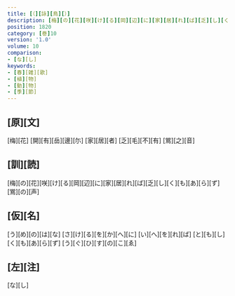 ```yaml
---
title: [（][詠][鳥][）]
description: [梅][の][花][咲][け][る][岡][辺][に][家][居][れ][ば][乏][し][く][も][あ][ら][ず][鴬][の][声]
position: 1820
category: [巻]10
version: '1.0'
volume: 10
comparison:
- [な][し]
keywords:
- [春][雑][歌]
- [植][物]
- [動][物]
- [季][節]
---
```


## [原][文]

[梅][花] [開][有][岳][邊][尓] [家][居][者] [乏][毛][不][有] [鴬][之][音]

## [訓][読]

[梅][の][花][咲][け][る][岡][辺][に][家][居][れ][ば][乏][し][く][も][あ][ら][ず][鴬][の][声]

## [仮][名]

[う][め][の][は][な] [さ][け][る][を][か][へ][に] [い][へ][を][れ][ば] [と][も][し][く][も][あ][ら][ず] [う][ぐ][ひ][す][の][こ][ゑ]

## [左][注]

[な][し]
